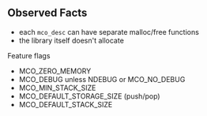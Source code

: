 ## Observed Facts

- each `mco_desc` can have separate malloc/free functions
- the library itself doesn't allocate

Feature flags
- MCO_ZERO_MEMORY
- MCO_DEBUG unless NDEBUG or MCO_NO_DEBUG
- MCO_MIN_STACK_SIZE
- MCO_DEFAULT_STORAGE_SIZE (push/pop)
- MCO_DEFAULT_STACK_SIZE
